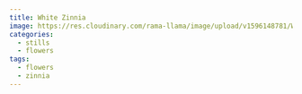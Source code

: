 ```yaml
---
title: White Zinnia
image: https://res.cloudinary.com/rama-llama/image/upload/v1596148781/White_Zinnia_ksufjy.jpg
categories:
  - stills
  - flowers
tags:
  - flowers
  - zinnia
---
```

